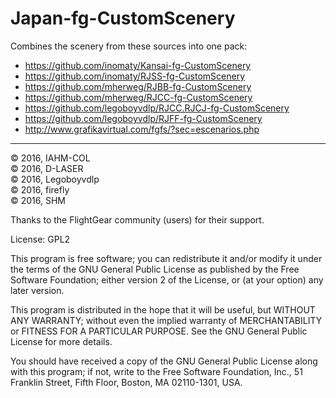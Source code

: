 # Japan-fg-CustomScenery

Combines the scenery from these sources into one pack:

* https://github.com/inomaty/Kansai-fg-CustomScenery
* https://github.com/inomaty/RJSS-fg-CustomScenery
* https://github.com/mherweg/RJBB-fg-CustomScenery
* https://github.com/mherweg/RJCC-fg-CustomScenery
* https://github.com/legoboyvdlp/RJCC.RJCJ-fg-CustomScenery
* https://github.com/legoboyvdlp/RJFF-fg-CustomScenery
* http://www.grafikavirtual.com/fgfs/?sec=escenarios.php

***

:copyright: 2016, IAHM-COL <br>
:copyright: 2016, D-LASER <br>
:copyright: 2016, Legoboyvdlp <br>
:copyright: 2016, firefly <br>
:copyright: 2016, SHM <br>

Thanks to the FlightGear community (users) for their support.

License: GPL2

This program is free software; you can redistribute it and/or
modify it under the terms of the GNU General Public License
as published by the Free Software Foundation; either version 2
of the License, or (at your option) any later version.

This program is distributed in the hope that it will be useful,
but WITHOUT ANY WARRANTY; without even the implied warranty of
MERCHANTABILITY or FITNESS FOR A PARTICULAR PURPOSE.  See the
GNU General Public License for more details.

You should have received a copy of the GNU General Public License
along with this program; if not, write to the Free Software
Foundation, Inc., 51 Franklin Street, Fifth Floor, Boston, MA  02110-1301, USA.
